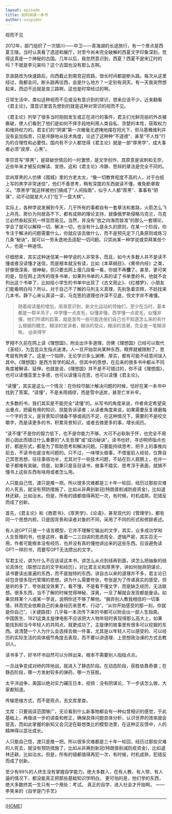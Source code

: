 ```yaml
---
layout: episode
title: 如何阅读一本书
author: uuspider
---
```

视而不见

2012年，部门组织了一次银川——中卫——青海湖的长途旅行，有一个景点是西夏王陵。当时认真看了遗迹和展厅，对至今尚未完全破解的西夏文字印象深刻，觉得这真是一个神秘的古国。几年以后，我忽然意识到，西夏？西夏不是宋辽时的吗？不就是李元昊吗？这个古国也没有那么古啊。

京良路改为快速路后，向西截止到南宫迎宾路，很长时间都是断头路。每次从这里经过，我都会问，断头路再往西，会是什么地方？一定别有洞天。有一天我突然想起来，西边不远就是良三路啊，这也是时常经过的啊。

日常生活中，类似这种视而不见或没有意识到的常识，想来应该不少。近来翻看《君主论》，潜意识里首先想到的就是这种对常识的视而不见。

《君主论》列举了很多当时刚刚发生或正在进行的事件，君主们光鲜亮丽的外衣被撕破，使人们看到了他们是如何不择手段地利用人类自私、贪婪的本性，获取权力和维持权力的。君主们的“阴谋”第一次被毫无遮掩地摆在阳光下，但马基雅维利并没有妄加指责，只是冷静地从技术角度，论述了这种种“不道德”、甚至“不人性”行为的合理性和必要性。国内有不少人都觉得《君主论》就是一部“厚黑学”，成大事者必须“皮厚、心黑”。

李宗吾写“厚黑”，是窥破世情后的一时激愤，是文学创作，其原意是讽刺和无奈，近些年来才被反向解读、宣扬，这和《君主论》冷静、思辩的章法是完全不同的。

崇尚厚黑的人仿佛《围城》里的方老太太，“像一切教育程度不高的人，对于白纸上写的黑字非常迷信”，他们不善思考，稍有深度的东西就读不懂，难免断章取义。“厚黑学”就这样被他们搞成了“人间指南”，似乎人人都“厚黑”、事事有“阴谋”，动不动就是大人们“在下一盘大棋”。

实际上，各种学说发展到今天，几乎所有的事都自有一套章法和套路，火箭怎么飞上月亮、房价为何居高不下，都有成熟的理论支持，就像俄罗斯侵略乌克兰，乌克兰必然奋起反抗一样显而易见。当然，并没有“放之四海而皆准”的那么一套理论，学会了就可以解释一切、解决一切，也没有什么是永久的原则，在某一个阶段，你专注于解决的问题需要什么，你就应该去做什么，而不是预先定下几条原则或练习几条“秘诀”，就可以一劳永逸地去适配一切问题。只崇尚某一种学说或崇拜某些个人，也是一种迷信。

仔细想来，其实这种迷信某一种学说的人非常多，而且，如今大多数人并不是读不懂或者没读懂才迷信，而是根本就没有读，比如《本草纲目》、《黄帝内经》之类，好像很深奥、很神秘，但只要去网上搜几段看一看，你就不再**信**了。甚至，更可笑的是，现在网上流传的很多书单，如果列书单的人真的读了书单里的书，他就不会列出这个书单了，比如给小学生的书单中出现了《古文观止》、《红楼梦》，小朋友们能看明白吗？所以，对于自己不了解的马列主义真理，先别急着崇拜，不妨找来几本书，静下心来认真读一读，马克思的道理也许深不见底，但文字并不难懂。

>随着阅读量的增加，渐渐意识到，新文化运动的领袖们，至少在当时，基本都是一帮半吊子，中学懂一点皮毛，似懂非懂，西学懂一点皮毛，似懂非懂，他们所谓的启蒙，就是宣传一些可能连他们自己也不知道怎么来的有什么根据的概念，糊涂的宣讲者，糊涂的受众，糊涂的浪潮，完全是一笔糊涂账。 @吴得宇

罗翔不久前在网上读《理想国》，附会出许多道理，仿佛《理想国》已经可以取代《圣经》，为芸芸众生指点迷津。人一旦开始崇尚某种东西，眼界就被限制了，思考就有拘束了。这是一个陷阱，无论学识多么渊博、厚实，都有可能不经意间误入其中。《理想国》是西方哲学的起点，但其中的思想，在后来的很多书中都从不同角度被解读、延伸，也就是说，《理想国》并不是不可错过的，你不读《理想国》，也可以读懂亚里士多德，也可以读懂马克思，也可以读懂《君主论》。

“读懂”，其实是这么一个情况：在你绞尽脑汁解决问题的时候，恰好在某一本书中找到了答案。“读懂”，不是未雨绸缪，而是雪中送炭，甚至亡羊补牢。

大多数的书，我们其实是不能完全“读懂”的。从写书的角度来说，作者肯定希望突出重点，把最有用的知识、技能告诉读者；从读者角度来说，如果需要反复琢磨每一个字的含义，是背景知识储备不够或阅历不足，在这种情况下，需要的不是咬文嚼字，而是读更多的书，积累背景知识，或者去做更多的事，增长阅历。

“读不懂”不是你的智力低下，也不是你能力不够，大可不必耿耿于怀，也完全不用担心因此而错过什么重要的“人生哲理”或“成功秘诀”。读书也好，寻访明师指点也好，都是形式，都是为了帮助思考和解决问题。只要能持续思考，把手上的事推向前去，不读书也是没有问题的。只不过，一味埋头做事，不借鉴前人经验，仅靠自己冥思苦想，往往事倍功半，尤其对于一些技术问题，不站在巨人肩膀上，也许一辈子都难有突破。但是，如果只是盲目读书，做事不踏实、思考浮于表面，就搞不懂书上这些东西有啥用或者怎么用。



人只能自己悟，渡只是推一把。所以很多灾难都是三十年一轮回，经历过那些灾难的人死去，就没有预防措施了，比如从非典到新冠(特朗普削减防疫资金)，比如退林还耕，比如治水。但是，所有的错都值得再犯一次，有时候，时机成熟，犯错反而成了创新。

首先，《君主论》和《商君书》、《厚黑学》、《论语》，甚至现代的《管理学》，都有同一个思想内核，只是因背景和读者对象的不同，采用了不同的形式和修辞表述。

有人说GPT只是一个语言模型，它并不理解它输出的文字，其实，众多成功学和人生哲理的书，也是这样，看着一二三四讲的思虑周全、逻辑严密，其实百无一用，作者可能根本没有经历，也并没有真的懂他讲出来的这些东西。应该避免读GPT一样的书，而要写GPT无法攒出的文字。

写君主论，讲为什么不应该读这本书，讲怎么从点到线再到面，讲怎么把抽象的结论具体化（联想过去的文字和经历）。对比君主论和厚黑学，讲如何抛弃阴谋论，读书要读出普遍的东西，而不是独特的东西。讲自古以来的道理并不多，君主论已经包含很多现代管理的思想。讲为什么需要夸张，夸张是为了传递真实的感受，但是听的多了，夸张就没效果了。看不懂，不是看不懂文字，而是缺乏经历，无法联想。很多东西，当不了解的时候觉得神秘、深奥，一旦了解就会发现都是废话。如果崇拜某个人或某一学说，说明你还不够了解他。“摒弃别人教我相信的一切事情，转而完全依赖自己的亲身经历来思考、行动”。“从你开始感受的那一刻，你就是你自己”。（关键路径）几乎每一本流传下来的书都可以附会出一部人生指南。
中国医生、1921这类主旋律电影不应该把大人物年轻时表现得那么高大上，如果能找到和当今年轻人的共鸣点，就更成功了。主旋律的故事里有很多可以挖掘的东西。说清楚一个人为什么会选择去做一件事，尤其是以年轻人可以感受的、可以经历的实际生活的具体细节角度去表现，而不要以讲道理、上思想政治课的方式去教训人。

读书多了，好书坏书自然可以分辨出来，根本不需要别人指指点点。



一旦战争变成对峙的阵地战，就进入了静态阶段。在动态阶段，获胜依靠奇袭；在静态阶段，哪一方发射较多的弹药，哪一方获胜。

太平洋战争，美国以绝对实力碾压日本，视频：没有阴谋论，下一步该怎么做，大家都知道。


传输思维方式，而不是观点，去文库里查。

文库：只要阅读范围够广，无论看到什么新事物都会有一种似曾相识的感觉，于此基础上，再做进一步的调查和修正，确保具体问题具体分析，认识世界的效率就会提高，而如此掌握的新知又会沉淀在联想类比的模型池里，在这种正反馈中，人的精神得以茁壮成长。


人只能自己悟，渡只是推一把。所以很多灾难都是三十年一轮回，经历过那些灾难的人死去，就没有预防措施了，比如从非典到新冠(特朗普削减防疫资金)，比如退林还耕，比如治水。但是，所有的错都值得再犯一次，有时候，时机成熟，犯错反而成了创新。

至少有99%的人终生没有掌握自学能力。绝大多数人，在有人教、有人带、有人逼的情况下，都没能真正把那些基础知识学明白。 更可怕的是，他们学的东西，绝大多数终其一生只有一个用处：考试。 真正的自学，进入社会才开始啊。
——李笑来的《自学是门手艺》



***

[[HOME][episode]]

[episode]:http://about.uuspider.com/2019/06/02/episodeindex.html
[ref01]:https://lithub.com/on-the-link-between-great-thinking-and-obsessive-walking/
